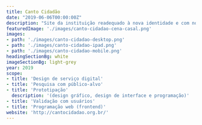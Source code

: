 ```yaml
---
title: Canto Cidadão
date: "2019-06-06T00:00:00Z"
description: "Site da instituição readequado à nova identidade e com nova organização de informações"
featuredImage: './images/canto-cidadao-cena-casal.png'
images:
- path: './images/canto-cidadao-desktop.png'
- path: './images/canto-cidadao-ipad.png'
- path: './images/canto-cidadao-mobile.png'
headingSectionBg: white
imageSectionBg: light-grey
year: 2019
scope:
- title: 'Design de serviço digital'
- title: 'Pesquisa com público-alvo'
- title: 'Prototipação'
  description: '(design gráfico, design de interface e programação)'
- title: 'Validação com usuários'
- title: 'Programação web (frontend)'
website: 'http://cantocidadao.org.br/'
---
```

